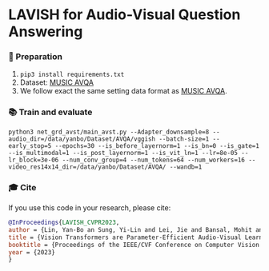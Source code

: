 
# LAVISH for Audio-Visual Question Answering


### 📝 Preparation 
1. `pip3 install requirements.txt`
2. Dataset: [MUSIC AVQA](https://github.com/GeWu-Lab/MUSIC-AVQA)
3. We follow exact the same setting data format as [MUSIC AVQA](https://github.com/GeWu-Lab/MUSIC-AVQA).



### 📚 Train and evaluate
```shell
python3 net_grd_avst/main_avst.py --Adapter_downsample=8 --audio_dir=/data/yanbo/Dataset/AVQA/vggish --batch-size=1 --early_stop=5 --epochs=30 --is_before_layernorm=1 --is_bn=0 --is_gate=1 --is_multimodal=1 --is_post_layernorm=1 --is_vit_ln=1 --lr=8e-05 --lr_block=3e-06 --num_conv_group=4 --num_tokens=64 --num_workers=16 --video_res14x14_dir=/data/yanbo/Dataset/AVQA/ --wandb=1
```




### 🎓 Cite

If you use this code in your research, please cite:

```bibtex
@InProceedings{LAVISH_CVPR2023,
author = {Lin, Yan-Bo an Sung, Yi-Lin and Lei, Jie and Bansal, Mohit and Bertasius, Gedas},
title = {Vision Transformers are Parameter-Efficient Audio-Visual Learners},
booktitle = {Proceedings of the IEEE/CVF Conference on Computer Vision and Pattern Recognition},
year = {2023}
}
```